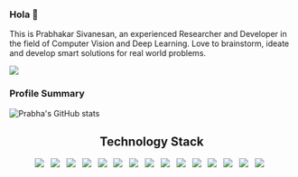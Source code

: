 ### Hola 👋

This is Prabhakar Sivanesan, an experienced Researcher and Developer in the field of Computer Vision and Deep Learning. Love to brainstorm, ideate and develop smart solutions for real world problems.

![](https://komarev.com/ghpvc/?username=prabhakar-sivanesan&style=flat-square)

### Profile Summary

![Prabha's GitHub stats](https://github-readme-stats.vercel.app/api?username=prabhakar-sivanesan&show_icons=true&theme=omni&include_all_commits=true&custom_title=My%20Github%20Stats)

<h2 align="center"> Technology Stack</h2>
<p align="center">
  <img src ="https://img.shields.io/badge/TensorFlow-FF6F00?style=for-the-badge&logo=TensorFlow&logoColor=white" />&nbsp;&nbsp; 
  <img src ="https://img.shields.io/badge/PyTorch-EE4C2C?style=for-the-badge&logo=PyTorch&logoColor=white" />&nbsp;&nbsp; 
  <img src="https://img.shields.io/badge/Python-14354C?style=for-the-badge&logo=python&logoColor=white" />&nbsp;&nbsp;
  <img src="https://img.shields.io/badge/OpenCV-27338e?style=for-the-badge&logo=OpenCV&logoColor=white" />&nbsp;&nbsp; 
  <img src="https://img.shields.io/badge/Keras-D00000?style=for-the-badge&logo=Keras&logoColor=white" />&nbsp;&nbsp;
  <img src="https://img.shields.io/badge/C%2B%2B-00599C?style=for-the-badge&logo=c%2B%2B&logoColor=white" />&nbsp;&nbsp;
  <img src="https://img.shields.io/badge/Pandas-2C2D72?style=for-the-badge&logo=pandas&logoColor=white" />&nbsp;&nbsp;
  <img src="https://img.shields.io/badge/Colab-F9AB00?style=for-the-badge&logo=googlecolab&color=525252" />&nbsp;&nbsp;
  <img src="https://img.shields.io/badge/SciPy-654FF0?style=for-the-badge&logo=SciPy&logoColor=white" />&nbsp;&nbsp;
  <img src="https://img.shields.io/badge/Numpy-777BB4?style=for-the-badge&logo=numpy&logoColor=white" />&nbsp;&nbsp;
  <img src="https://img.shields.io/badge/Docker-2CA5E0?style=for-the-badge&logo=docker&logoColor=white" />&nbsp;&nbsp;
  <img src="https://img.shields.io/badge/PyCharm-000000.svg?&style=for-the-badge&logo=PyCharm&logoColor=white" />&nbsp;&nbsp;
  <img src="https://img.shields.io/badge/GIT-E44C30?style=for-the-badge&logo=git&logoColor=white" />&nbsp;&nbsp;
  <img src="https://img.shields.io/badge/Raspberry%20Pi-A22846?style=for-the-badge&logo=Raspberry%20Pi&logoColor=white" />&nbsp;&nbsp;
  <img src="https://img.shields.io/badge/Ubuntu-E95420?style=for-the-badge&logo=ubuntu&logoColor=white" />&nbsp;&nbsp;
</p>


<!--
**prabhakar-sivanesan/prabhakar-sivanesan** is a ✨ _special_ ✨ repository because its `README.md` (this file) appears on your GitHub profile.

Here are some ideas to get you started:

- 🔭 I’m currently working on ...
- 🌱 I’m currently learning ...
- 👯 I’m looking to collaborate on ...
- 🤔 I’m looking for help with ...
- 💬 Ask me about ...
- 📫 How to reach me: ...
- 😄 Pronouns: ...
- ⚡ Fun fact: ...
-->
